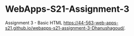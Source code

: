 # WebApps-S21-Assignment-3
Assignment 3 - Basic HTML
 https://44-563-web-apps-s21.github.io/webapps-s21-assignment-3-Dhanushagoud/.
